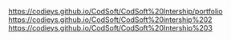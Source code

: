  https://codieys.github.io/CodSoft/CodSoft%20Intership/portfolio
 https://codieys.github.io/CodSoft/CodSoft%20intership%202
 https://codieys.github.io/CodSoft/CodSoft%20Intership%203
